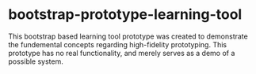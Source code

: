 # bootstrap-prototype-learning-tool
This bootstrap based learning tool prototype was created to demonstrate the fundemental concepts regarding high-fidelity prototyping.
This prototype has no real functionality, and merely serves as a demo of a possible system.
